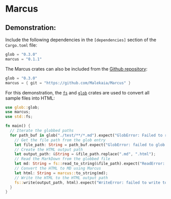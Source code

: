 # Marcus
## Demonstration:
Include the following dependencies in the `[dependencies]` section of the `Cargo.toml` file:

```rust
glob = "0.3.0"
marcus = "0.1.1"
```

The Marcus crates can also be included from the [Github repository](https://github.com/Malekaia/Marcus):

```rust
glob = "0.3.0"
marcus = { git = "https://github.com/Malekaia/Marcus" }
```

For this demonstration, the [`fs`](https://doc.rust-lang.org/std/fs/) and [`glob`](https://github.com/rust-lang/glob) crates are used to convert all sample files into HTML:

```rust
use glob::glob;
use marcus;
use std::fs;

fn main() {
  // Iterate the globbed paths
  for path_buf in glob("./test/**/*.md").expect("GlobError: Failed to read glob pattern") {
    // Get the file path from the glob entry
    let file_path: String = path_buf.expect("GlobError: failed to glob entry").display().to_string();
    // Create the HTML output path
    let output_path: &String = &file_path.replace(".md", ".html");
    // Read the MarkDown from the globbed file
    let md: String = fs::read_to_string(&file_path).expect("ReadError: failed to read file");
    // Convert the HTML to MD using Marcus
    let html: String = marcus::to_string(md);
    // Write the HTML to the HTML output path
    fs::write(output_path, html).expect("WriteError: failed to write to file");
  }
}
```
